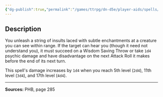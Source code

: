 ```yaml
---
{"dg-publish":true,"permalink":"/games/ttrpg/dn-d5e/player-aids/spells/cantrips/vicious-mockery/","tags":["TTRPG/DND/5e","verbal","damage","debuff"]}
---
```



## Description
You unleash a string of insults laced with subtle enchantments at a creature you can see within range.
If the target can hear you (though it need not understand you), it must succeed on a Wisdom Saving Throw or take `1d4` psychic damage and have disadvantage on the next Attack Roll it makes before the end of its next turn.

This spell's damage increases by `1d4` when you reach 5th level (`2d4`), 11th level (`3d4`), and 17th level (`4d4`).

---

**Sources:** PHB, page 285
